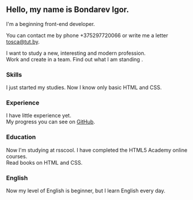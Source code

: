 ## Hello, my name is Bondarev Igor. ##
I'm a beginning front-end developer.

You can contact me by phone +375297720066 or write me a letter <tosca@tut.by>.


I want to study a new, interesting and modern profession.  
Work and create in a team. Find out what I am standing .

###  Skills
I just started my studies. Now I know only basic HTML and CSS.

### Experience
I have little experience yet.  
My progress you can see on [GitHub](https://github.com/Bondarev-Igor).

### Education
Now I'm studying at rsscool. I have completed the HTML5 Academy online courses.  
Read books on HTML and CSS.

### English

Now my level of English is beginner, but I learn English every day.
